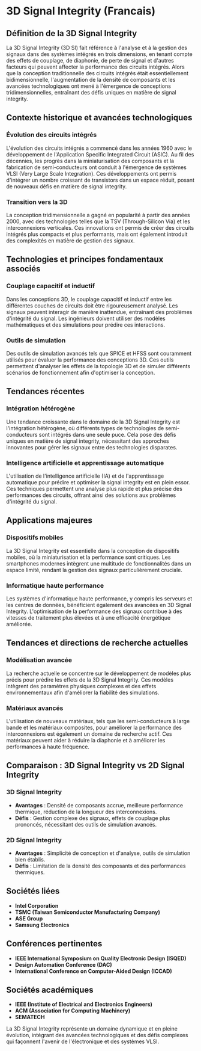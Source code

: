 # 3D Signal Integrity (Francais)

## Définition de la 3D Signal Integrity

La 3D Signal Integrity (3D SI) fait référence à l'analyse et à la gestion des signaux dans des systèmes intégrés en trois dimensions, en tenant compte des effets de couplage, de diaphonie, de perte de signal et d'autres facteurs qui peuvent affecter la performance des circuits intégrés. Alors que la conception traditionnelle des circuits intégrés était essentiellement bidimensionnelle, l'augmentation de la densité de composants et les avancées technologiques ont mené à l'émergence de conceptions tridimensionnelles, entraînant des défis uniques en matière de signal integrity.

## Contexte historique et avancées technologiques

### Évolution des circuits intégrés

L'évolution des circuits intégrés a commencé dans les années 1960 avec le développement de l'Application Specific Integrated Circuit (ASIC). Au fil des décennies, les progrès dans la miniaturisation des composants et la fabrication de semi-conducteurs ont conduit à l'émergence de systèmes VLSI (Very Large Scale Integration). Ces développements ont permis d'intégrer un nombre croissant de transistors dans un espace réduit, posant de nouveaux défis en matière de signal integrity.

### Transition vers la 3D

La conception tridimensionnelle a gagné en popularité à partir des années 2000, avec des technologies telles que la TSV (Through-Silicon Via) et les interconnexions verticales. Ces innovations ont permis de créer des circuits intégrés plus compacts et plus performants, mais ont également introduit des complexités en matière de gestion des signaux.

## Technologies et principes fondamentaux associés

### Couplage capacitif et inductif

Dans les conceptions 3D, le couplage capacitif et inductif entre les différentes couches de circuits doit être rigoureusement analysé. Les signaux peuvent interagir de manière inattendue, entraînant des problèmes d'intégrité du signal. Les ingénieurs doivent utiliser des modèles mathématiques et des simulations pour prédire ces interactions.

### Outils de simulation

Des outils de simulation avancés tels que SPICE et HFSS sont couramment utilisés pour évaluer la performance des conceptions 3D. Ces outils permettent d'analyser les effets de la topologie 3D et de simuler différents scénarios de fonctionnement afin d'optimiser la conception.

## Tendances récentes

### Intégration hétérogène

Une tendance croissante dans le domaine de la 3D Signal Integrity est l'intégration hétérogène, où différents types de technologies de semi-conducteurs sont intégrés dans une seule puce. Cela pose des défis uniques en matière de signal integrity, nécessitant des approches innovantes pour gérer les signaux entre des technologies disparates.

### Intelligence artificielle et apprentissage automatique

L'utilisation de l'intelligence artificielle (IA) et de l'apprentissage automatique pour prédire et optimiser la signal integrity est en plein essor. Ces techniques permettent une analyse plus rapide et plus précise des performances des circuits, offrant ainsi des solutions aux problèmes d'intégrité du signal.

## Applications majeures

### Dispositifs mobiles

La 3D Signal Integrity est essentielle dans la conception de dispositifs mobiles, où la miniaturisation et la performance sont critiques. Les smartphones modernes intègrent une multitude de fonctionnalités dans un espace limité, rendant la gestion des signaux particulièrement cruciale.

### Informatique haute performance

Les systèmes d'informatique haute performance, y compris les serveurs et les centres de données, bénéficient également des avancées en 3D Signal Integrity. L'optimisation de la performance des signaux contribue à des vitesses de traitement plus élevées et à une efficacité énergétique améliorée.

## Tendances et directions de recherche actuelles

### Modélisation avancée

La recherche actuelle se concentre sur le développement de modèles plus précis pour prédire les effets de la 3D Signal Integrity. Ces modèles intègrent des paramètres physiques complexes et des effets environnementaux afin d'améliorer la fiabilité des simulations.

### Matériaux avancés

L'utilisation de nouveaux matériaux, tels que les semi-conducteurs à large bande et les matériaux composites, pour améliorer la performance des interconnexions est également un domaine de recherche actif. Ces matériaux peuvent aider à réduire la diaphonie et à améliorer les performances à haute fréquence.

## Comparaison : 3D Signal Integrity vs 2D Signal Integrity

### 3D Signal Integrity

- **Avantages** : Densité de composants accrue, meilleure performance thermique, réduction de la longueur des interconnexions.
- **Défis** : Gestion complexe des signaux, effets de couplage plus prononcés, nécessitant des outils de simulation avancés.

### 2D Signal Integrity

- **Avantages** : Simplicité de conception et d'analyse, outils de simulation bien établis.
- **Défis** : Limitation de la densité des composants et des performances thermiques.

## Sociétés liées

- **Intel Corporation**
- **TSMC (Taiwan Semiconductor Manufacturing Company)**
- **ASE Group**
- **Samsung Electronics**

## Conférences pertinentes

- **IEEE International Symposium on Quality Electronic Design (ISQED)**
- **Design Automation Conference (DAC)**
- **International Conference on Computer-Aided Design (ICCAD)**

## Sociétés académiques

- **IEEE (Institute of Electrical and Electronics Engineers)**
- **ACM (Association for Computing Machinery)**
- **SEMATECH**

La 3D Signal Integrity représente un domaine dynamique et en pleine évolution, intégrant des avancées technologiques et des défis complexes qui façonnent l'avenir de l'électronique et des systèmes VLSI.